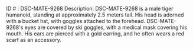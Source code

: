 ID # : DSC-MATE-9268
Description: DSC-MATE-9268 is a male tiger humanoid, standing at approximately 2.5 meters tall. His head is adorned with a bucket hat, with goggles attached to the forehead. DSC-MATE-9268's eyes are covered by ski goggles, with a medical mask covering his mouth. His ears are pierced with a gold earring, and he often wears a red scarf as an accessory.